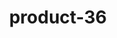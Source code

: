 ---
title: "product-36"
description: Lorem ipsum dolor sit amet, consectetur adipiscing elit, sed do eiusmod tempor incididunt ut labore et dolore magna aliqua. Ut enim ad minim veniam, quis nostrud exercitation ullamco laboris nisi ut aliquip ex ea commodo consequat. Duis aute irure dolor in reprehenderit in voluptate velit esse cillum dolore eu fugiat nulla pariatur. Excepteur sint occaecat cupidatat non proident, sunt in culpa qui officia deserunt mollit anim id est laborum.
img: src/assets/images/products/salloura-oglu/product-36.webp
family: [salloura-oglu-products]
price: 60.99
priceDiscount: 0
weight: 1.00035999999999
rating: 100
id: LVgjycrMlPHm
---